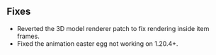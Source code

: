 ## Fixes
- Reverted the 3D model renderer patch to fix rendering inside item frames.
- Fixed the animation easter egg not working on 1.20.4+.